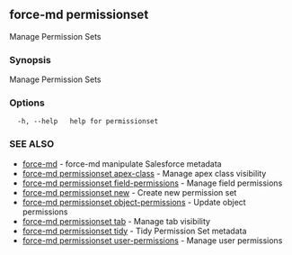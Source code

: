 ## force-md permissionset

Manage Permission Sets

### Synopsis

Manage Permission Sets

### Options

```
  -h, --help   help for permissionset
```

### SEE ALSO

* [force-md](force-md.md)	 - force-md manipulate Salesforce metadata
* [force-md permissionset apex-class](force-md_permissionset_apex-class.md)	 - Manage apex class visibility
* [force-md permissionset field-permissions](force-md_permissionset_field-permissions.md)	 - Manage field permissions
* [force-md permissionset new](force-md_permissionset_new.md)	 - Create new permission set
* [force-md permissionset object-permissions](force-md_permissionset_object-permissions.md)	 - Update object permissions
* [force-md permissionset tab](force-md_permissionset_tab.md)	 - Manage tab visibility
* [force-md permissionset tidy](force-md_permissionset_tidy.md)	 - Tidy Permission Set metadata
* [force-md permissionset user-permissions](force-md_permissionset_user-permissions.md)	 - Manage user permissions


